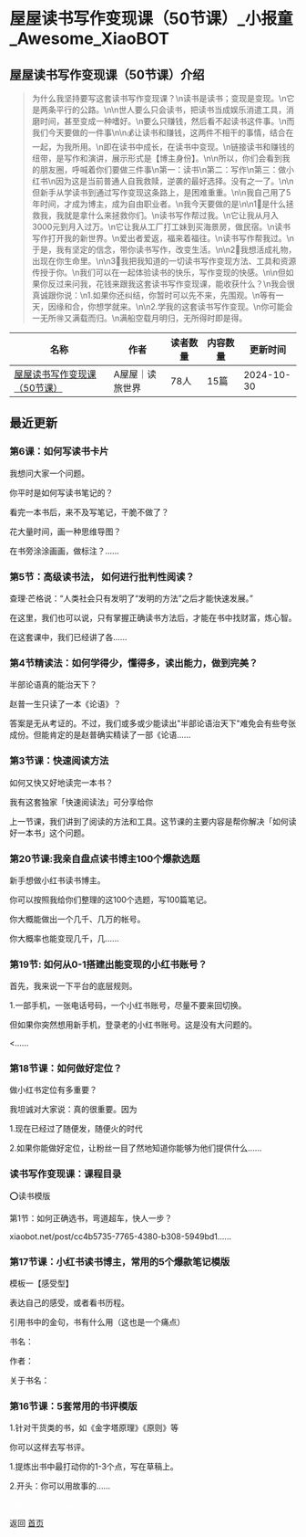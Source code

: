 # 屋屋读书写作变现课（50节课）_小报童_Awesome_XiaoBOT

## 屋屋读书写作变现课（50节课）介绍
> 为什么我坚持要写这套读书写作变现课？\n读书是读书；变现是变现。\n它是两条平行的公路。\n\n世人要么只会读书，把读书当成娱乐消遣工具，消磨时间，甚至变成一种嗜好。\n要么只赚钱，然后看不起读书这件事。\n而我们今天要做的一件事\n\n💰让读书和赚钱，这两件不相干的事情，结合在一起，为我所用。\n即在读书中成长，在读书中变现。\n链接读书和赚钱的纽带，是写作和演讲，展示形式是【博主身份】。\n\n所以，你们会看到我的朋友圈，呼喊着你们要做三件事\n第一：读书\n第二：写作\n第三：做小红书\n因为这是当前普通人自我救赎，逆袭的最好选择。没有之一了。\n\n但新手从学读书到通过写作变现这条路上，是困难重重。\n\n我自己用了5年时间，才成为博主，成为自由职业者。\n我今天要做的是\n\n1⃣️是什么拯救我，我就是拿什么来拯救你们。\n读书写作帮过我。\n它让我从月入3000元到月入过万。\n它让我从工厂打工妹到买海景房，做民宿。\n读书写作打开我的新世界。\n爱出者爱返，福来着福往。\n读书写作帮我过。\n于是，我有坚定的信念，带你读书写作，改变生活。\n\n2⃣️我想活成礼物，出现在你生命里。\n\n3⃣️我把我知道的一切读书写作变现方法、工具和资源传授于你。\n我们可以在一起体验读书的快乐，写作变现的快感。\n\n但如果你反过来问我，花钱来跟我这套读书写作变现课，能收获什么？\n我会很真诚跟你说：\n1.如果你还纠结，你暂时可以先不来，先围观。\n等有一天，因缘和合，你想学就来。\n\n2.学我的这套读书写作变现。\n你可能会一无所🉐️又满载而归。\n满船空载月明归，无所得时即是得。  
  


|名称|作者|读者数量|内容数量|更新时间|
|---|---|---|---|---|
|[屋屋读书写作变现课（50节课）](https://xiaobot.net/p/wuwudushi?refer=0b133df9-27dc-423b-8101-639049001c13)|A屋屋｜读旅世界|78人|15篇|2024-10-30|

## 最近更新
### 第6课：如何写读书卡片

我想问大家一个问题。

你平时是如何写读书笔记的？

看完一本书后，来不及写笔记，干脆不做了？

花大量时间，画一种思维导图？

在书旁涂涂画画，做标注？......

### 第5节：高级读书法， 如何进行批判性阅读？

查理·芒格说：“人类社会只有发明了“发明的方法”之后才能快速发展。”

在这里，我们也可以说，只有掌握正确读书方法后，才能在书中找财富，炼心智。

在这套课中，我们已经讲了各......

### 第4节精读法：如何学得少，懂得多，读出能力，做到完美？

半部论语真的能治天下？

赵普一生只读了一本《论语》？

答案是无从考证的。不过，我们或多或少能读出"半部论语治天下"难免会有些夸张成份。但能肯定的是赵普确实精读了一部《论语......

### 第3节课：快速阅读方法

如何又快又好地读完一本书？

我有这套独家「快速阅读法」可分享给你

上一节课，我们讲到了阅读的方法和工具。这节课的主要内容是帮你解决「如何读好一本书」这个问题。

### 第20节课:我亲自盘点读书博主100个爆款选题

新手想做小红书读书博主。

你可以按照我给你们整理的这100个选题，写100篇笔记。

你大概能做出一个几千、几万的帐号。

你大概率也能变现几千，几......

### 第19节: 如何从0-1搭建出能变现的小红书账号？

首先，我来说一下平台的底层规则。

1.一部手机，一张电话号码，一个小红书账号，尽量不要来回切换。

但如果你突然想用新手机，登录老的小红书账号。这是没有大问题的。

<......

### 第18节课：如何做好定位？

做小红书定位有多重要？

我坦诚对大家说：真的很重要。因为

1.现在已经过了随便发，随便火的时代

2.如果你能做好定位，让粉丝一目了然地知道你能够为他们提供什么......

### 读书写作变现课：课程目录

⭕️读书模版

第1节：如何正确选书，弯道超车，快人一步？

xiaobot.net/post/cc4b5735-7765-4380-b308-5949bd1......

### 第17节课：小红书读书博主，常用的5个爆款笔记模版

模板一【感受型】

表达自己的感受，或者看书历程。

引用书中的金句，书有什么用（这也是一个痛点）

书名：

作者：

关于书名：

### 第16节课：5套常用的书评模版

1.针对干货类的书，如《金字塔原理》《原则》等

你可以这样去写书评。

1.提炼出书中最打动你的1-3个点，写在草稿上。

2.开头：你可以用故事的......


<a href="https://github.com/Reno9527/awesome-xiaobot" style="color: white; text-decoration: none;">awesome-xiaobot</a>

返回 [首页](../README.md)
